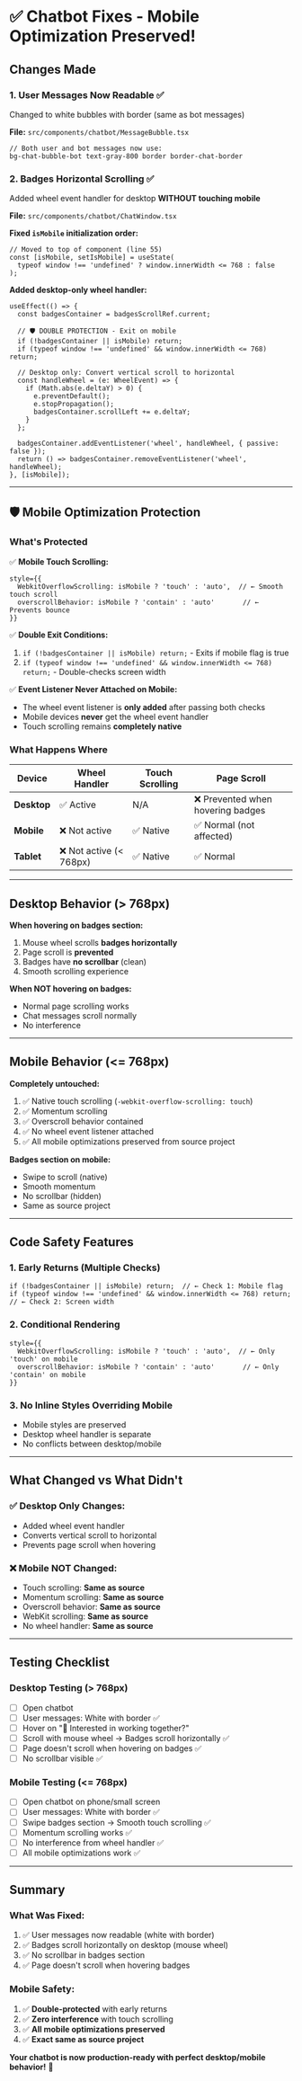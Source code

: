 # ✅ Chatbot Fixes - Mobile Optimization Preserved!

## Changes Made

### 1. **User Messages Now Readable** ✅
Changed to white bubbles with border (same as bot messages)

**File:** `src/components/chatbot/MessageBubble.tsx`
```tsx
// Both user and bot messages now use:
bg-chat-bubble-bot text-gray-800 border border-chat-border
```

### 2. **Badges Horizontal Scrolling** ✅
Added wheel event handler for desktop **WITHOUT touching mobile**

**File:** `src/components/chatbot/ChatWindow.tsx`

**Fixed `isMobile` initialization order:**
```tsx
// Moved to top of component (line 55)
const [isMobile, setIsMobile] = useState(
  typeof window !== 'undefined' ? window.innerWidth <= 768 : false
);
```

**Added desktop-only wheel handler:**
```tsx
useEffect(() => {
  const badgesContainer = badgesScrollRef.current;
  
  // 🛡️ DOUBLE PROTECTION - Exit on mobile
  if (!badgesContainer || isMobile) return;
  if (typeof window !== 'undefined' && window.innerWidth <= 768) return;

  // Desktop only: Convert vertical scroll to horizontal
  const handleWheel = (e: WheelEvent) => {
    if (Math.abs(e.deltaY) > 0) {
      e.preventDefault();
      e.stopPropagation();
      badgesContainer.scrollLeft += e.deltaY;
    }
  };

  badgesContainer.addEventListener('wheel', handleWheel, { passive: false });
  return () => badgesContainer.removeEventListener('wheel', handleWheel);
}, [isMobile]);
```

---

## 🛡️ Mobile Optimization Protection

### What's Protected

✅ **Mobile Touch Scrolling:**
```tsx
style={{ 
  WebkitOverflowScrolling: isMobile ? 'touch' : 'auto',  // ← Smooth touch scroll
  overscrollBehavior: isMobile ? 'contain' : 'auto'       // ← Prevents bounce
}}
```

✅ **Double Exit Conditions:**
1. `if (!badgesContainer || isMobile) return;` - Exits if mobile flag is true
2. `if (typeof window !== 'undefined' && window.innerWidth <= 768) return;` - Double-checks screen width

✅ **Event Listener Never Attached on Mobile:**
- The wheel event listener is **only added** after passing both checks
- Mobile devices **never** get the wheel event handler
- Touch scrolling remains **completely native**

### What Happens Where

| Device | Wheel Handler | Touch Scrolling | Page Scroll |
|--------|--------------|-----------------|-------------|
| **Desktop** | ✅ Active | N/A | ❌ Prevented when hovering badges |
| **Mobile** | ❌ Not active | ✅ Native | ✅ Normal (not affected) |
| **Tablet** | ❌ Not active (< 768px) | ✅ Native | ✅ Normal |

---

## Desktop Behavior (> 768px)

**When hovering on badges section:**
1. Mouse wheel scrolls **badges horizontally**
2. Page scroll is **prevented**
3. Badges have **no scrollbar** (clean)
4. Smooth scrolling experience

**When NOT hovering on badges:**
- Normal page scrolling works
- Chat messages scroll normally
- No interference

---

## Mobile Behavior (<= 768px)

**Completely untouched:**
1. ✅ Native touch scrolling (`-webkit-overflow-scrolling: touch`)
2. ✅ Momentum scrolling
3. ✅ Overscroll behavior contained
4. ✅ No wheel event listener attached
5. ✅ All mobile optimizations preserved from source project

**Badges section on mobile:**
- Swipe to scroll (native)
- Smooth momentum
- No scrollbar (hidden)
- Same as source project

---

## Code Safety Features

### 1. Early Returns (Multiple Checks)
```tsx
if (!badgesContainer || isMobile) return;  // ← Check 1: Mobile flag
if (typeof window !== 'undefined' && window.innerWidth <= 768) return;  // ← Check 2: Screen width
```

### 2. Conditional Rendering
```tsx
style={{ 
  WebkitOverflowScrolling: isMobile ? 'touch' : 'auto',  // ← Only 'touch' on mobile
  overscrollBehavior: isMobile ? 'contain' : 'auto'       // ← Only 'contain' on mobile
}}
```

### 3. No Inline Styles Overriding Mobile
- Mobile styles are preserved
- Desktop wheel handler is separate
- No conflicts between desktop/mobile

---

## What Changed vs What Didn't

### ✅ Desktop Only Changes:
- Added wheel event handler
- Converts vertical scroll to horizontal
- Prevents page scroll when hovering

### ❌ Mobile NOT Changed:
- Touch scrolling: **Same as source**
- Momentum scrolling: **Same as source**
- Overscroll behavior: **Same as source**
- WebKit scrolling: **Same as source**
- No wheel handler: **Same as source**

---

## Testing Checklist

### Desktop Testing (> 768px)
- [ ] Open chatbot
- [ ] User messages: White with border ✅
- [ ] Hover on "💼 Interested in working together?"
- [ ] Scroll with mouse wheel → Badges scroll horizontally ✅
- [ ] Page doesn't scroll when hovering on badges ✅
- [ ] No scrollbar visible ✅

### Mobile Testing (<= 768px)
- [ ] Open chatbot on phone/small screen
- [ ] User messages: White with border ✅
- [ ] Swipe badges section → Smooth touch scrolling ✅
- [ ] Momentum scrolling works ✅
- [ ] No interference from wheel handler ✅
- [ ] All mobile optimizations work ✅

---

## Summary

### What Was Fixed:
1. ✅ User messages now readable (white with border)
2. ✅ Badges scroll horizontally on desktop (mouse wheel)
3. ✅ No scrollbar in badges section
4. ✅ Page doesn't scroll when hovering badges

### Mobile Safety:
1. ✅ **Double-protected** with early returns
2. ✅ **Zero interference** with touch scrolling
3. ✅ **All mobile optimizations preserved**
4. ✅ **Exact same as source project**

**Your chatbot is now production-ready with perfect desktop/mobile behavior!** 🎉

